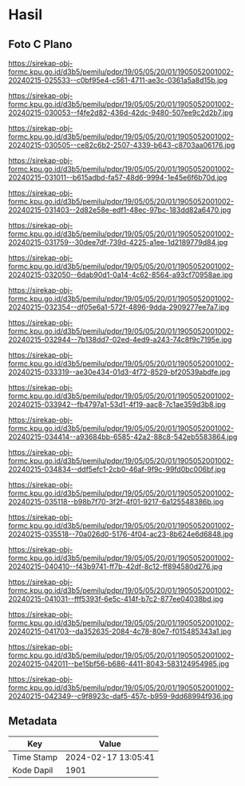 # Hasil

## Foto C Plano

https://sirekap-obj-formc.kpu.go.id/d3b5/pemilu/pdpr/19/05/05/20/01/1905052001002-20240215-025533--c0bf95e4-c561-4711-ae3c-0361a5a8d15b.jpg

https://sirekap-obj-formc.kpu.go.id/d3b5/pemilu/pdpr/19/05/05/20/01/1905052001002-20240215-030053--f4fe2d82-436d-42dc-9480-507ee9c2d2b7.jpg

https://sirekap-obj-formc.kpu.go.id/d3b5/pemilu/pdpr/19/05/05/20/01/1905052001002-20240215-030505--ce82c6b2-2507-4339-b643-c8703aa06176.jpg

https://sirekap-obj-formc.kpu.go.id/d3b5/pemilu/pdpr/19/05/05/20/01/1905052001002-20240215-031011--b615adbd-fa57-48d6-9994-1e45e6f6b70d.jpg

https://sirekap-obj-formc.kpu.go.id/d3b5/pemilu/pdpr/19/05/05/20/01/1905052001002-20240215-031403--2d82e58e-edf1-48ec-97bc-183dd82a6470.jpg

https://sirekap-obj-formc.kpu.go.id/d3b5/pemilu/pdpr/19/05/05/20/01/1905052001002-20240215-031759--30dee7df-739d-4225-a1ee-1d2189779d84.jpg

https://sirekap-obj-formc.kpu.go.id/d3b5/pemilu/pdpr/19/05/05/20/01/1905052001002-20240215-032050--6dab90d1-0a14-4c62-8564-a93cf70958ae.jpg

https://sirekap-obj-formc.kpu.go.id/d3b5/pemilu/pdpr/19/05/05/20/01/1905052001002-20240215-032354--df05e6a1-572f-4896-9dda-2909277ee7a7.jpg

https://sirekap-obj-formc.kpu.go.id/d3b5/pemilu/pdpr/19/05/05/20/01/1905052001002-20240215-032944--7b138dd7-02ed-4ed9-a243-74c8f9c7195e.jpg

https://sirekap-obj-formc.kpu.go.id/d3b5/pemilu/pdpr/19/05/05/20/01/1905052001002-20240215-033319--ae30e434-01d3-4f72-8529-bf20539abdfe.jpg

https://sirekap-obj-formc.kpu.go.id/d3b5/pemilu/pdpr/19/05/05/20/01/1905052001002-20240215-033942--fb4797a1-53d1-4f19-aac8-7c1ae359d3b8.jpg

https://sirekap-obj-formc.kpu.go.id/d3b5/pemilu/pdpr/19/05/05/20/01/1905052001002-20240215-034414--a93684bb-6585-42a2-88c8-542eb5583864.jpg

https://sirekap-obj-formc.kpu.go.id/d3b5/pemilu/pdpr/19/05/05/20/01/1905052001002-20240215-034834--ddf5efc1-2cb0-46af-9f9c-99fd0bc006bf.jpg

https://sirekap-obj-formc.kpu.go.id/d3b5/pemilu/pdpr/19/05/05/20/01/1905052001002-20240215-035118--b98b7f70-3f2f-4f01-9217-6a125548386b.jpg

https://sirekap-obj-formc.kpu.go.id/d3b5/pemilu/pdpr/19/05/05/20/01/1905052001002-20240215-035518--70a026d0-5176-4f04-ac23-8b624e6d6848.jpg

https://sirekap-obj-formc.kpu.go.id/d3b5/pemilu/pdpr/19/05/05/20/01/1905052001002-20240215-040410--f43b9741-ff7b-42df-8c12-ff894580d276.jpg

https://sirekap-obj-formc.kpu.go.id/d3b5/pemilu/pdpr/19/05/05/20/01/1905052001002-20240215-041031--fff5393f-6e5c-414f-b7c2-877ee04038bd.jpg

https://sirekap-obj-formc.kpu.go.id/d3b5/pemilu/pdpr/19/05/05/20/01/1905052001002-20240215-041703--da352635-2084-4c78-80e7-f015485343a1.jpg

https://sirekap-obj-formc.kpu.go.id/d3b5/pemilu/pdpr/19/05/05/20/01/1905052001002-20240215-042011--be15bf56-b686-4411-8043-583124954985.jpg

https://sirekap-obj-formc.kpu.go.id/d3b5/pemilu/pdpr/19/05/05/20/01/1905052001002-20240215-042349--c9f8923c-daf5-457c-b959-9dd68994f936.jpg


## Metadata

| Key        | Value               |
| ---------- | ------------------- |
| Time Stamp | 2024-02-17 13:05:41 |
| Kode Dapil | 1901                |



